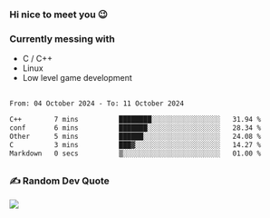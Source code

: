 ### Hi nice to meet you 😉 

### Currently messing with

  - C / C++
  - Linux
  - Low level game development

 ##
 
<!--START_SECTION:waka-->

```txt
From: 04 October 2024 - To: 11 October 2024

C++        7 mins          ████████░░░░░░░░░░░░░░░░░   31.94 %
conf       6 mins          ███████░░░░░░░░░░░░░░░░░░   28.34 %
Other      5 mins          ██████░░░░░░░░░░░░░░░░░░░   24.08 %
C          3 mins          ███▓░░░░░░░░░░░░░░░░░░░░░   14.27 %
Markdown   0 secs          ▒░░░░░░░░░░░░░░░░░░░░░░░░   01.00 %
```

<!--END_SECTION:waka-->

##

### ✍️ Random Dev Quote
![](https://quotes-github-readme.vercel.app/api?type=horizontal&theme=dark)

##
